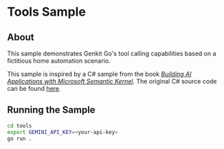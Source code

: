 # Tools Sample

## About
This sample demonstrates Genkit Go's tool calling capabilities based on a fictitious home automation scenario. 

This sample is inspired by a C# sample from the book [_Building AI Applications with Microsoft Semantic Kernel_](https://www.packtpub.com/en-us/product/building-ai-applications-with-microsoft-semantic-kernel-9781835469590). The original C# source code can be found [here](https://github.com/PacktPublishing/Building-AI-Applications-with-Microsoft-Semantic-Kernel/tree/main/dotnet/ch5/ch5_home).   

## Running the Sample
```bash
cd tools
export GEMINI_API_KEY=<your-api-key>
go run .
```